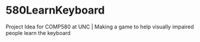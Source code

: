 # 580LearnKeyboard
Project Idea for COMP580 at UNC | Making a game to help visually impaired people learn the keyboard
